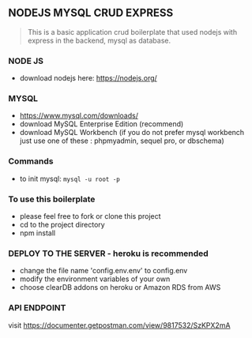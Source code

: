 ## NODEJS MYSQL CRUD EXPRESS
> This is a basic application crud boilerplate that used nodejs with express in the backend, mysql as database.

### NODE JS
- download nodejs here: https://nodejs.org/

### MYSQL
- https://www.mysql.com/downloads/
- download MySQL Enterprise Edition (recommend)
- download MySQL Workbench (if you do not prefer mysql workbench just use one of these : phpmyadmin, sequel pro, or dbschema)

### Commands
- to init mysql: `mysql -u root -p`

### To use this boilerplate
- please feel free to fork or clone this project
- cd to the project directory
- npm install

### DEPLOY TO THE SERVER - heroku is recommended
- change the file name 'config.env.env' to config.env
- modify the environment variables of your own
- choose clearDB addons on heroku or Amazon RDS from AWS

### API ENDPOINT 
visit https://documenter.getpostman.com/view/9817532/SzKPX2mA
